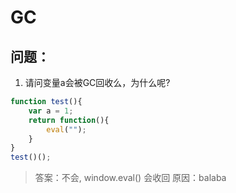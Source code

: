 # GC

## 问题：
1. 请问变量a会被GC回收么，为什么呢?
```js
function test(){
    var a = 1;
    return function(){
        eval("");
    }
}
test()();
```

> 答案：不会, window.eval() 会收回
> 原因：balaba
